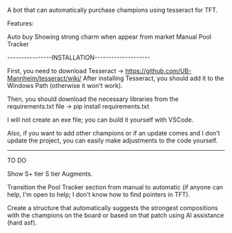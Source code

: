 A bot that can automatically purchase champions using tesseract for TFT.

Features:

Auto buy
Showing strong charm when appear from market
Manual Pool Tracker


----------------INSTALLATION--------------------

First, you need to download Tesseract -> https://github.com/UB-Mannheim/tesseract/wiki/ After installing Tesseract, you should add it to the Windows Path (otherwise it won't work).

Then, you should download the necessary libraries from the requirements.txt file -> pip install requirements.txt

I will not create an exe file; you can build it yourself with VSCode.

Also, if you want to add other champions or if an update comes and I don't update the project, you can easily make adjustments to the code yourself.

------------------------------------

TO DO

Show S+ tier S tier Augments.

Transition the Pool Tracker section from manual to automatic (if anyone can help, I'm open to help; I don't know how to find pointers in TFT).

Create a structure that automatically suggests the strongest compositions with the champions on the board or based on that patch using AI assistance (hard asf).
